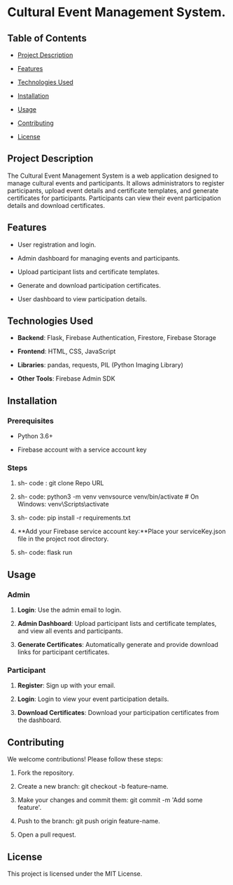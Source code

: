 Cultural Event Management System.
================================

Table of Contents
-----------------

*   [Project Description](#project-description)
    
*   [Features](#features)
    
*   [Technologies Used](#technologies-used)
    
*   [Installation](#installation)
    
*   [Usage](#usage)
    
*   [Contributing](#contributing)
    
*   [License](#license)
    

Project Description
-------------------

The Cultural Event Management System is a web application designed to manage cultural events and participants. It allows administrators to register participants, upload event details and certificate templates, and generate certificates for participants. Participants can view their event participation details and download certificates.

Features
--------

*   User registration and login.
    
*   Admin dashboard for managing events and participants.
    
*   Upload participant lists and certificate templates.
    
*   Generate and download participation certificates.
    
*   User dashboard to view participation details.
    

Technologies Used
-----------------

*   **Backend**: Flask, Firebase Authentication, Firestore, Firebase Storage
    
*   **Frontend**: HTML, CSS, JavaScript
    
*   **Libraries**: pandas, requests, PIL (Python Imaging Library)
    
*   **Other Tools**: Firebase Admin SDK
    

Installation
------------

### Prerequisites

*   Python 3.6+
    
*   Firebase account with a service account key
    

### Steps

1.  sh- code : git clone Repo URL
    
2.  sh- code: python3 -m venv venvsource venv/bin/activate # On Windows: venv\\Scripts\\activate
    
3.  sh- code: pip install -r requirements.txt
    
4.  **Add your Firebase service account key:**Place your serviceKey.json file in the project root directory.
    
5.  sh- code: flask run
    

Usage
-----

### Admin

1.  **Login**: Use the admin email to login.
    
2.  **Admin Dashboard**: Upload participant lists and certificate templates, and view all events and participants.
    
3.  **Generate Certificates**: Automatically generate and provide download links for participant certificates.
    

### Participant

1.  **Register**: Sign up with your email.
    
2.  **Login**: Login to view your event participation details.
    
3.  **Download Certificates**: Download your participation certificates from the dashboard.
    

Contributing
------------

We welcome contributions! Please follow these steps:

1.  Fork the repository.
    
2.  Create a new branch: git checkout -b feature-name.
    
3.  Make your changes and commit them: git commit -m 'Add some feature'.
    
4.  Push to the branch: git push origin feature-name.
    
5.  Open a pull request.
    

License
-------

This project is licensed under the MIT License.
